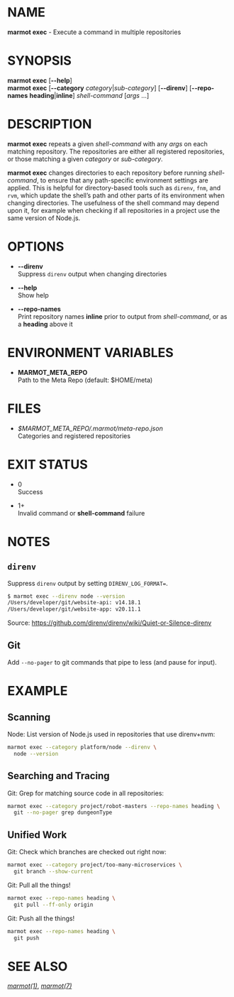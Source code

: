 # NAME

**marmot exec** - Execute a command in multiple repositories

# SYNOPSIS

**marmot exec** \[**--help**\]  
**marmot exec** \[**--category** *category*|*sub-category*\]
\[**--direnv**\] \[**--repo-names** **heading**|**inline**\]
*shell-command* \[*args* …\]

# DESCRIPTION

**marmot exec** repeats a given *shell-command* with any *args* on each
matching repository. The repositories are either all registered
repositories, or those matching a given *category* or *sub-category*.

**marmot exec** changes directories to each repository before running
*shell-command*, to ensure that any path-specific environment settings
are applied. This is helpful for directory-based tools such as `direnv`,
`fnm`, and `rvm`, which update the shell’s path and other parts of its
environment when changing directories. The usefulness of the shell
command may depend upon it, for example when checking if all
repositories in a project use the same version of Node.js.

# OPTIONS

  - **--direnv**  
    Suppress `direnv` output when changing directories

  - **--help**  
    Show help

  - **--repo-names**  
    Print repository names **inline** prior to output from
    *shell-command*, or as a **heading** above it

# ENVIRONMENT VARIABLES

  - **MARMOT\_META\_REPO**  
    Path to the Meta Repo (default: $HOME/meta)

# FILES

  - *$MARMOT\_META\_REPO/.marmot/meta-repo.json*  
    Categories and registered repositories

# EXIT STATUS

  - 0  
    Success

  - 1+  
    Invalid command or **shell-command** failure

# NOTES

## `direnv`

Suppress `direnv` output by setting `DIRENV_LOG_FORMAT=`.

``` sh
$ marmot exec --direnv node --version
/Users/developer/git/website-api: v14.18.1
/Users/developer/git/website-app: v20.11.1
```

Source: <https://github.com/direnv/direnv/wiki/Quiet-or-Silence-direnv>

## Git

Add `--no-pager` to git commands that pipe to less (and pause for
input).

# EXAMPLE

## Scanning

Node: List version of Node.js used in repositories that use direnv+nvm:

``` sh
marmot exec --category platform/node --direnv \
  node --version
```

## Searching and Tracing

Git: Grep for matching source code in all repositories:

``` sh
marmot exec --category project/robot-masters --repo-names heading \
  git --no-pager grep dungeonType
```

## Unified Work

Git: Check which branches are checked out right now:

``` sh
marmot exec --category project/too-many-microservices \
  git branch --show-current
```

Git: Pull all the things\!

``` sh
marmot exec --repo-names heading \
  git pull --ff-only origin
```

Git: Push all the things\!

``` sh
marmot exec --repo-names heading \
  git push
```

# SEE ALSO

[*marmot(1)*](./marmot.1.md), [*marmot(7)*](./marmot.7.md)
